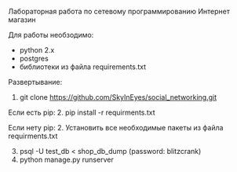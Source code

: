 Лабораторная работа по сетевому программированию Интернет магазин

Для работы необзодимо:
- python 2.x
- postgres
- библиотеки из файла requirements.txt

Развертывание:
1. git clone https://github.com/SkyInEyes/social_networking.git

Если есть pip:
2. pip install -r requirments.txt

Если нету pip:
2. Установить все необходимые пакеты из файла requirments.txt

3. psql -U test_db < shop_db_dump (password: blitzcrank)
4. python manage.py runserver
